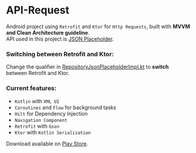 # API-Request

Android project using `Retrofit` and `Ktor` for `Http Requests`, built with <b>MVVM and Clean Architecture guideline</b>.</br>
API used in this project is [JSON Placeholder](https://jsonplaceholder.typicode.com/ "JSON Placeholder - Free REST API").

### Switching between Retrofit and Ktor:

Change the qualifier in [RepositoryJsonPlaceholderImpl.kt](https://github.com/tminet/API-Request/blob/master/app/src/main/java/tmidev/apirequest/data/RepositoryJsonPlaceholderImpl.kt) to <b>switch</b> between Retrofit and Ktor.

### Current features:

- `Kotlin` with `XML UI`
- `Coroutines` and `Flow` for background tasks
- `Hilt` for Dependency Injection
- `Navigation Component`
- `Retrofit` with `Gson`
- `Ktor` with `Kotlin Serialization`

Download available on [Play Store](https://play.google.com/store/apps/details?id=tmidev.apirequest).

